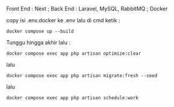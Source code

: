 Front End : Next ; Back End : Laravel, MySQL, RabbitMQ ; Docker </br>

copy isi .env.docker ke .env lalu di cmd ketik :

```
docker compose up --build
```

Tunggu hingga akhir lalu :

```
docker compose exec app php artisan optimize:clear
```

lalu 

```
docker compose exec app php artisan migrate:fresh --seed
```
lalu

```
docker compose exec app php artisan schedule:work
```